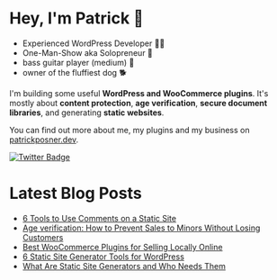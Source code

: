 # Hey, I'm Patrick 👋

- Experienced WordPress Developer 👨‍💻
- One-Man-Show aka Solopreneur 🤟
- bass guitar player (medium) 🎸
- owner of the fluffiest dog 🐕

I'm building some useful **WordPress and WooCommerce plugins**. It's mostly about **content protection**, **age verification**, **secure document libraries**, and generating **static websites**.

You can find out more about me, my plugins and my business on [patrickposner.dev](https://patrickposner.dev).

[![Twitter Badge](https://img.shields.io/badge/Twitter-Profile-informational?style=flat&logo=twitter&logoColor=white&color=1CA2F1)](https://twitter.com/patrickposner_)

# Latest Blog Posts
<!-- BLOG-POST-LIST:START -->
- [6 Tools to Use Comments on a Static Site](https://patrickposner.dev/comments-on-a-static-site/)
- [Age verification: How to Prevent Sales to Minors Without Losing Customers](https://patrickposner.dev/prevent-sales-minors-age-verification/)
- [Best WooCommerce Plugins for Selling Locally Online](https://patrickposner.dev/best-plugins-for-selling-locally-online/)
- [6 Static Site Generator Tools for WordPress](https://patrickposner.dev/static-site-generator-tools-wordpress/)
- [What Are Static Site Generators and Who Needs Them](https://patrickposner.dev/static-site-generators/)
<!-- BLOG-POST-LIST:END --> 
